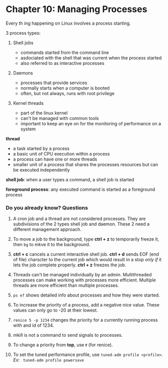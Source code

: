 # Chapter 10: Managing Processes

Every th ing happening on Linux involves a process starting. 

3 process types:
1. Shell jobs
    - commands started from the command line 
    - asdociated with the shell that was current when the process started 
    - also referred to as interactive processes

2. Daemons
    - processes that provide services 
    - normally starts when a computer is booted
    - often, but not always, runs with root privilege

3. Kernel threads
    - part of the linux kernel
    - can't be managed with common tools 
    - important to keep an eye on for the monitoring of performance on a system

**thread**
- a task started by a process
- a basic unit of CPU execution within a process
- a process can have one or more threads 
- smaller unit of a process that shares the processes resources but can be executed independently 

**shell job**: when a user types a command, a shell job is started 

**foreground process**: any executed command is started as a foreground process



### Do you already know? Questions

1. A cron job and a thread are not considered processes. They are subdivisions of the 2 types shell job and daemon. These 2 need a different management approach. 

2. To move a job to the background, type **ctrl + z** to temporarily freeze it, then `bg` to mkve it to the background. 

3. **ctrl + c** cancels a current interactive shell job. **ctrl + d** sends EOF (end of file) charscter to the current job which would result in a stop *only if* it lets the job complete properly. **ctrl + z** freezes the job. 

4. Threads can't be managed individually by an admin. Multithreaded processes can make working with processes more efficient. Multiple threads are more efficient than multiple processes. 

5. `ps ef` shows detailed info about processes and how they were started. 

6. To increase the priority of a process, add a negative nice value. These values can only go to -20 at their lowest. 

7. `renice 5 -p 1234` changes the priority for a currently running process with and id of 1234. 

8. mkill is not a command to send signals to processes. 

9. To change a priority from **top**, use **r** (for renice). 

10. To set the tuned performance profile, use `tuned-adm profile <profile>`. *Ex:* ` tuned-adm profile powersave`